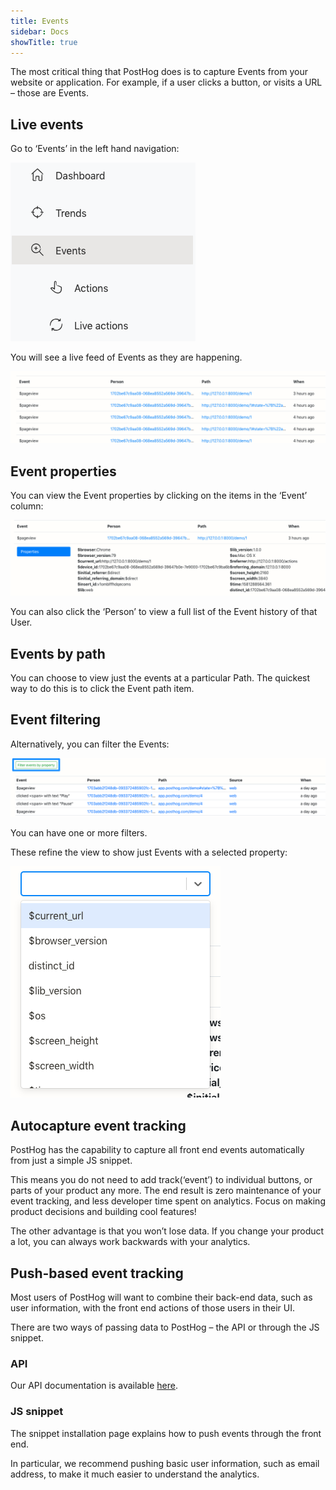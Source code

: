```yaml
---
title: Events
sidebar: Docs
showTitle: true
---
```


The most critical thing that PostHog does is to capture Events from your website or application. For example, if a user clicks a button, or visits a URL – those are Events.

## Live events

Go to ‘Events’ in the left hand navigation:

![left hand navigation - events selected](../../images/03/Posthog-15.png)

You will see a live feed of Events as they are happening.

![live feed of events](../../images/02/Screenshot-2020-02-09-at-18.05.28.png)

## Event properties

You can view the Event properties by clicking on the items in the ‘Event’ column:

![event properties](../../images/02/Screenshot-2020-02-09-at-18.06.41.png)

You can also click the ‘Person’ to view a full list of the Event history of that User.

## Events by path

You can choose to view just the events at a particular Path. The quickest way to do this is to click the Event path item.


## Event filtering

Alternatively, you can filter the Events:

![event filtering](../../images/03/Posthog-11.png)

You can have one or more filters.

These refine the view to show just Events with a selected property:

![Event property filtering](../../images/02/Screenshot-2020-02-09-at-18.09.29.png)

## Autocapture event tracking

PostHog has the capability to capture all front end events automatically from just a simple JS snippet.

This means you do not need to add track(‘event’) to individual buttons, or parts of your product any more. The end result is zero maintenance of your event tracking, and less developer time spent on analytics. Focus on making product decisions and building cool features!

The other advantage is that you won’t lose data. If you change your product a lot, you can always work backwards with your analytics.

## Push-based event tracking

Most users of PostHog will want to combine their back-end data, such as user information, with the front end actions of those users in their UI.

There are two ways of passing data to PostHog – the API or through the JS snippet.

### API

Our API documentation is available [here](/docs/integrations/api).

### JS snippet

The snippet installation page explains how to push events through the front end.

In particular, we recommend pushing basic user information, such as email address, to make it much easier to understand the analytics.


